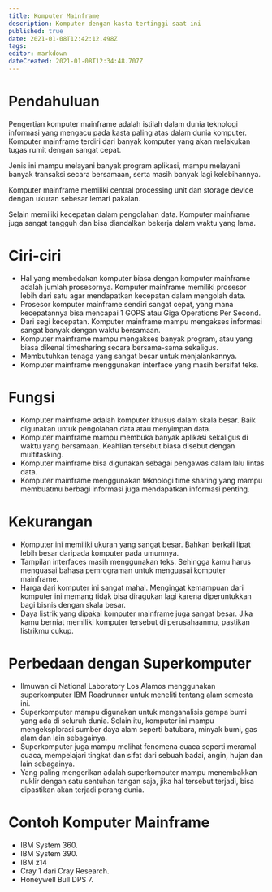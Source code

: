 ```yaml
---
title: Komputer Mainframe
description: Komputer dengan kasta tertinggi saat ini 
published: true
date: 2021-01-08T12:42:12.498Z
tags: 
editor: markdown
dateCreated: 2021-01-08T12:34:48.707Z
---
```


# Pendahuluan
Pengertian komputer mainframe adalah istilah dalam dunia teknologi informasi yang mengacu pada kasta paling atas dalam dunia komputer. Komputer mainframe terdiri dari banyak komputer yang akan melakukan tugas rumit dengan sangat cepat.

Jenis ini mampu melayani banyak program aplikasi, mampu melayani banyak transaksi secara bersamaan, serta masih banyak lagi kelebihannya.

Komputer mainframe memiliki central processing unit dan storage device dengan ukuran sebesar lemari pakaian.

Selain memiliki kecepatan dalam pengolahan data. Komputer mainframe juga sangat tangguh dan bisa diandalkan bekerja dalam waktu yang lama.

# Ciri-ciri
- Hal yang membedakan komputer biasa dengan komputer mainframe adalah jumlah prosesornya. Komputer mainframe memiliki prosesor lebih dari satu agar mendapatkan kecepatan dalam mengolah data.
- Prosesor komputer mainframe sendiri sangat cepat, yang mana kecepatannya bisa mencapai 1 GOPS atau Giga Operations Per Second.
- Dari segi kecepatan. Komputer mainframe mampu mengakses informasi sangat banyak dengan waktu bersamaan.
- Komputer mainframe mampu mengakses banyak program, atau yang biasa dikenal timesharing secara bersama-sama sekaligus.
- Membutuhkan tenaga yang sangat besar untuk menjalankannya.
- Komputer mainframe menggunakan interface yang masih bersifat teks.

# Fungsi
- Komputer mainframe adalah komputer khusus dalam skala besar. Baik digunakan untuk pengolahan data atau menyimpan data.
- Komputer mainframe mampu membuka banyak aplikasi sekaligus di waktu yang bersamaan. Keahlian tersebut biasa disebut dengan multitasking.
- Komputer mainframe bisa digunakan sebagai pengawas dalam lalu lintas data.
- Komputer mainframe menggunakan teknologi time sharing yang mampu membuatmu berbagi informasi juga mendapatkan informasi penting.

# Kekurangan
- Komputer ini memiliki ukuran yang sangat besar. Bahkan berkali lipat lebih besar daripada komputer pada umumnya.
- Tampilan interfaces masih menggunakan teks. Sehingga kamu harus menguasai bahasa pemrograman untuk menguasai komputer mainframe.
- Harga dari komputer ini sangat mahal. Mengingat kemampuan dari komputer ini memang tidak bisa diragukan lagi karena diperuntukkan bagi bisnis dengan skala besar.
- Daya listrik yang dipakai komputer mainframe juga sangat besar. Jika kamu berniat memiliki komputer tersebut di perusahaanmu, pastikan listrikmu cukup.

# Perbedaan dengan Superkomputer
- Ilmuwan di National Laboratory Los Alamos menggunakan superkomputer IBM Roadrunner untuk meneliti tentang alam semesta ini.
- Superkomputer mampu digunakan untuk menganalisis gempa bumi yang ada di seluruh dunia. Selain itu, komputer ini mampu mengeksplorasi sumber daya alam seperti batubara, minyak bumi, gas alam dan lain sebagainya.
- Superkomputer juga mampu melihat fenomena cuaca seperti meramal cuaca, mempelajari tingkat dan sifat dari sebuah badai, angin, hujan dan lain sebagainya.
- Yang paling mengerikan adalah superkomputer mampu menembakkan nuklir dengan satu sentuhan tangan saja, jika hal tersebut terjadi, bisa dipastikan akan terjadi perang dunia.

# Contoh Komputer Mainframe
- IBM System 360.
- IBM System 390.
- IBM z14
- Cray 1 dari Cray Research.
- Honeywell Bull DPS 7.

